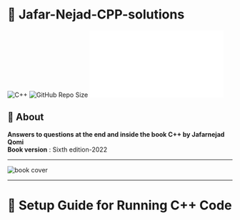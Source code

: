 # 🚀 Jafar-Nejad-CPP-solutions  

![C++](https://img.shields.io/badge/C++-00599C?style=flat&logo=c%2B%2B&logoColor=white)
![GitHub Repo Size](https://img.shields.io/github/repo-size/pedram-farrokhi/Jafar-Nejad-CPP-solutions)
![Visitors](./VISITORS.md)
<h2 style="border-bottom: none !important;">📖 About</h2> 

**Answers to questions at the end and inside the book C++ by Jafarnejad Qomi**     
**Book version** : Sixth edition-2022  
***
![book cover](https://github.com/user-attachments/assets/49310247-fc44-4daa-947e-67f21ec19150)
***
# 🧰 Setup Guide for Running C++ Code




